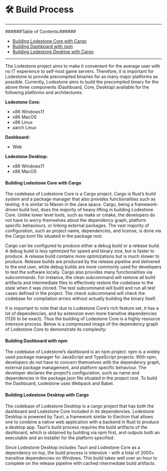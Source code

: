 # 🛠️ Build Process
---

######Table of Contents:######
* [Building Lodestone Core with Cargo](#building-lodestone-core-with-cargo)
* [Building Dashboard with npm](#building-dashboard-with-npm)
* [Building Lodestone Desktop with Cargo](#building-lodestone-desktop-with-cargo)

---

The Lodestone project aims to make it convenient for the average user with no IT experience to self-host game servers. Therefore, it is important for Lodestone to provide precompiled binaries for as many major platforms as possible. Currently, Lodestone aims to build the precompiled binary for the above three components (Dashboard, Core, Desktop) available for the following platforms and architectures:

**Lodestone Core:**  
- x86 Windows11   
- x86 MacOS   
- x86 Linux   
- aarch Linux   

**Dashboard:**    
- Web   

**Lodestone Desktop:**    
- x86 Windows11   
- x86 MacOS   

#### Building Lodestone Core with Cargo

The codebase of Lodestone Core is a Cargo project. Cargo is Rust’s build system and a package manager that also provides functionalities such as testing; it is similar to Maven in the Java space. Cargo, being a framework-driven build tool, does the majority of heavy lifting in building Lodestone Core. Unlike lower level tools, such as make or cmake, the developers do not have to worry themselves about the dependency graph, platform specific behaviours, or linking external packages. The vast majority of configuration, such as project name, dependencies, and license, is done via the Cargo.toml file situated in the package root.

Cargo can be configured to produce either a debug build or a release build. A debug build is less optimized for speed and binary size, but is faster to produce. A release build contains more optimizations but is much slower to produce. Release builds are produced by the release pipeline and delivered to the end user, while debug builds are more commonly used for developers to test the software locally.
Cargo also provides many functionalities via subcommands. For instance, the clean subcommand will remove all build artifacts and intermediate files to effectively restore the codebase to the state when it was cloned. The test subcommand will build and run all test cases defined in the project. The check subcommand will check the codebase for compilation errors without actually building the binary itself.

It is important to note that due to Lodestone Core’s rich feature set, it has a lot of dependencies, and by extension even more transitive dependencies (1126 to be exact). Thus the building of Lodestone Core is a highly resource intensive process. Below is a compressed image of the dependency graph of Lodestone Core to demonstrate its complexity:


#### Building Dashboard with npm

The codebase of Lodestone’s dashboard is an npm project. npm is a widely used package manager for JavaScript and TypeScript projects. With npm, developers do not have to concern themselves with the dependency graph, external package management, and platform specific behaviour. The developer declares the project’s configuration, such as name and dependencies in the package.json file situated in the project root. To build the Dashboard, Lodestone uses Webpack and Babel.

#### Building Lodestone Desktop with Cargo

The codebase of Lodestone Desktop is a cargo project that has both the dashboard and Lodestone Core included in its dependencies. Lodestone Desktop is powered by Tauri, a framework similar to Electron that allows one to combine a native web application with a backend in Rust to produce a desktop app. Tauri’s build process requires the build artifacts of the dashboard, which is obtained by building via npm first, and outputs both an executable and an installer for the platform specified.

Since Lodestone Desktop includes Tauri and Lodestone Core as a dependency on top, the build process is intensive - with a total of 2000+ transitive dependencies on Windows. This build takes well over an hour to complete on the release pipeline with cached intermediate build artifacts. 